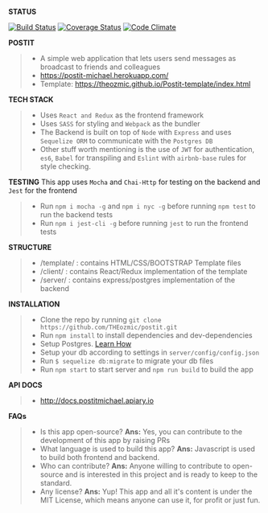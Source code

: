 **STATUS**

[![Build Status](https://travis-ci.org/THEozmic/postit.svg?branch=master)](https://travis-ci.org/THEozmic/postit) [![Coverage Status](https://coveralls.io/repos/github/THEozmic/postit/badge.svg)](https://coveralls.io/github/THEozmic/postit) [![Code Climate](https://codeclimate.com/github/THEozmic/postit/badges/gpa.svg)](https://codeclimate.com/github/THEozmic/postit)

**POSTIT**
> - A simple web application that lets users send messages as broadcast to friends and colleagues
> - https://postit-michael.herokuapp.com/
> - Template: https://theozmic.github.io/Postit-template/index.html

**TECH STACK**
> - Uses `React and Redux` as the frontend framework
> - Uses `SASS` for styling and `Webpack` as the bundler
> - The Backend is built on top of `Node` with `Express` and uses `Sequelize ORM` to communicate with the `Postgres DB`
> - Other stuff worth mentioning is the use of `JWT` for authentication, `es6`, `Babel` for transpiling and `Eslint` with `airbnb-base` rules for style checking.

**TESTING**
This app uses `Mocha` and `Chai-Http` for testing on the backend and `Jest` for the frontend
> - Run `npm i mocha -g` and `npm i nyc -g` before running `npm test` to run the backend tests
> - Run `npm i jest-cli -g` before running `jest` to run the frontend tests

**STRUCTURE**
> - /template/ : contains HTML/CSS/BOOTSTRAP Template files
> - /client/ : contains React/Redux implementation of the template
> - /server/ : contains express/postgres implementation of the backend

**INSTALLATION**
> - Clone the repo by running `git clone https://github.com/THEozmic/postit.git`
> - Run `npm install` to install dependencies and dev-dependencies
> - Setup Postgres. [Learn How](https://www.tutorialspoint.com/postgresql/postgresql_environment.htm)
> - Setup your db according to settings in `server/config/config.json`
> - Run `$ sequelize db:migrate` to migrate your db files
> - Run `npm start` to start server and `npm run build` to build the app

**API DOCS**
> - http://docs.postitmichael.apiary.io

**FAQs**
> - Is this app open-source?
  __Ans:__ Yes, you can contribute to the development of this app by raising PRs
> - What language is used to build this app?
  __Ans:__ Javascript is used to build both frontend and backend.
> - Who can contribute?
  __Ans:__ Anyone willing to contribute to open-source and is interested in this project and is ready to keep to the standard.
> - Any license?
  __Ans:__ Yup! This app and all it's content is under the MIT License, which means anyone can use it, for profit or just fun.